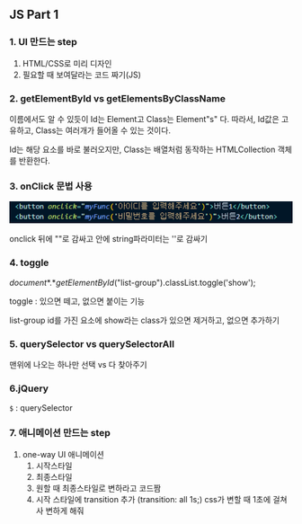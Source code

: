 ## JS Part 1



### 1. UI 만드는 step

1. HTML/CSS로 미리 디자인
2. 필요할 때 보여달라는 코드 짜기(JS)



### 2. getElementById vs getElementsByClassName

이름에서도 알 수 있듯이 Id는 Element고 Class는 Element"s" 다.
따라서, Id값은 고유하고, Class는 여러개가 들어올 수 있는 것이다.

Id는 해당 요소를 바로 불러오지만,
Class는 배열처럼 동작하는 HTMLCollection 객체를 반환한다.



### 3. onClick 문법 사용

![image-20221102161733257](JS_part1.assets/image-20221102161733257.png)

onclick 뒤에 ""로 감싸고 안에 string파라미터는 ''로 감싸기



### 4. toggle

*document**.**getElementById*("list-group").classList.toggle('show');

toggle : 있으면 떼고, 없으면 붙이는 기능

list-group id를 가진 요소에 show라는 class가 있으면 제거하고,
없으면 추가하기



### 5. querySelector vs querySelectorAll

맨위에 나오는 하나만 선택 vs 다 찾아주기



### 6.jQuery

`$` : querySelector



### 7. 애니메이션 만드는 step

1. one-way UI 애니메이션
   1. 시작스타일
   2. 최종스타일
   3. 원할 때 최종스타일로 변하라고 코드짬
   4. 시작 스타일에 transition 추가 (transition: all 1s;)
      css가 변할 때 1초에 걸쳐사 변하게 해줘
